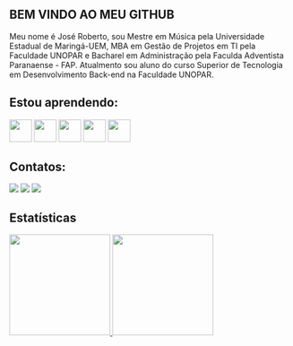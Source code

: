 ## BEM VINDO AO MEU GITHUB


<p>Meu nome é José Roberto, sou Mestre em Música pela Universidade Estadual de Maringá-UEM, MBA em Gestão de Projetos em TI pela Faculdade UNOPAR e Bacharel em Administração pela Faculda Adventista Paranaense - FAP. Atualmento sou aluno do curso Superior de Tecnologia em Desenvolvimento Back-end na Faculdade UNOPAR.
</p>

## Estou aprendendo:
<div text-align>
<img src="https://cdn.jsdelivr.net/gh/devicons/devicon/icons/html5/html5-original.svg" width="40" height="40"/>
<img src="https://cdn.jsdelivr.net/gh/devicons/devicon/icons/css3/css3-original.svg" width="40" height="40"/> 
<img src="https://cdn.jsdelivr.net/gh/devicons/devicon/icons/javascript/javascript-original.svg" width="40" height="40"/>
<img src="https://cdn.jsdelivr.net/gh/devicons/devicon/icons/xcode/xcode-original.svg" width="40" height="40"/>
<img src="https://cdn.jsdelivr.net/gh/devicons/devicon/icons/swift/swift-original.svg" width="40" height="40"/>
</div>


## Contatos:
<div>
<a href="https://www.youtube.com/@joser.oleriano2148/" target="_blank"><img src="https://img.shields.io/badge/YouTube-FF0000?style=for-the-badge&logo=youtube&logoColor=white" target="_blank"></a>
<a href="https://instagram.com/jose_oleriano" target="_blank"><img src="https://img.shields.io/badge/-Instagram-%23E4405F?style=for-the-badge&logo=instagram&logoColor=white" target="_blank"></a>
<a href="//www.linkedin.com/in/josé-roberto-oleriano-58ab5a131?lipi=urn%3Ali%3Apage%3Ad_flagship3_profile_view_base_contact_details%3BbL6WTnaMSo2mN4hAcPcZWA%3D%3D" target="_blank"><img src="https://img.shields.io/badge/-LinkedIn-%230077B5?style=for-the-badge&logo=linkedin&logoColor=white" target="_blank"></a>   
</div>

## Estatísticas

<div display: flex;>
<a href="https://github.com/JROleriano">
<img height="180em" src="https://github-readme-stats.vercel.app/api/top-langs/?username=JROleriano&layout=compact&langs_count=7&theme=dracula"/>
<img height="180em" src="https://github-readme-stats.vercel.app/api?username=JROleriano&show_icons=true&theme=dracula&include_all_commits=true&count_private=true"/>
</div>
